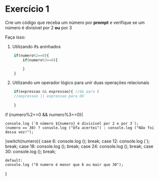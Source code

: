 # Exercício 1

Crie um código que receba um número por **prompt** e verifique se um número é divisível por 2 **ou** por 3
    
Faça isso:
    
1. Utilizando ifs aninhados
```jsx
    if(numero%2==0){
        if(numero%3==0){

        }
    }
```
2. Utilizando um operador lógico para unir duas operações relacionais
```jsx
    if(expressao && expressao){ //&& para E
    //expressao || expressao para OU     
    
    }
```

if (numero%2==0 && numero%3==0){

    console.log (`O número ${numero} é divisível por 2 e por 3`);
    (numero == 30) ? console.log ("Ufa acertei") : console.log ("Não foi dessa vez!");

}switch(numero){
        case 6:
            console.log ();
            break;
        case 12:
            console.log (`);
            break;
        case 18:
            console.log ();
            break;
        case 24:
            console.log ();
            break;
        case 30:
            console.log (); 
            break;

    default: 
    console.log ("O numero é menor que 6 ou mair que 30");
}
